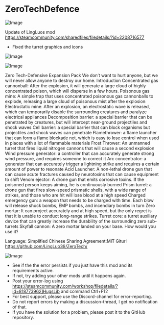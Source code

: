 # ZeroTechDefence

![Image](https://i.imgur.com/buuPQel.png)

Update of LingLuos mod
https://steamcommunity.com/sharedfiles/filedetails/?id=2208716577

- Fixed the turret graphics and icons

![Image](https://i.imgur.com/pufA0kM.png)

	
![Image](https://i.imgur.com/Z4GOv8H.png)

Zero Tech-Defensive Expansion Pack
We don’t want to hurt anyone, but we will never allow anyone to destroy our home.
Introduction
Concentrated gas cannonball: After the explosion, it will generate a large cloud of highly concentrated poison, which will disperse in a few hours.
Poisonous gas mine: A simple trap that uses concentrated poisonous gas cannonballs to explode, releasing a large cloud of poisonous mist after the explosion
Electrostatic mine: After an explosion, an electrostatic wave is released, which can temporarily disable the surrounding creatures and paralyze electrical appliances
Decomposition barrier: a special barrier that can be penetrated by creatures, but will intercept near-ground projectiles and shock waves
Cell barrier: a special barrier that can block organisms but projectiles and shock waves can penetrate
Flamethrower: a flame launcher that can form a flame blockade net, which is easy to lose control when used in places with a lot of flammable materials
Frost Thrower: An unmanned turret that fires liquid nitrogen cannons that will cause a second explosion
Wind pressure generator: a controller that can accurately generate strong wind pressure, and requires someone to correct it
Arc concentrator: a generator that can accurately trigger a lightning strike and requires a certain amount of power to resonate
Acid Launcher: A non-lethal drone gun that can cause acute fractures caused by neurotoxins that can cause equipment to shift
Venom ejector: A drone gun that emits corrosive toxins. If the poisoned person keeps aiming, he is continuously burned
Prism turret: a drone gun that fires slow-speed prismatic shells, with a wide range of strikes, and those who are hit will lose blood at a high speed
Charged emergency gun: a weapon that needs to be charged with time. Each blow will release shock bombs, EMP bombs, and incendiary bombs in turn
Zero mortar: It can project accurately and at high speed, but the only regret is that it is unable to conduct long-range strikes.
Turret core: a turret auxiliary device that can greatly increase the durability of the surrounding zero sub-turrets
Skyfall cannon: A zero mortar landed on your base. How would you use it?


Language: Simplified Chinese
Sharing Agreement:MIT
Giturl https://github.com/LingLuo39/ZeroTech/

![Image](https://i.imgur.com/PwoNOj4.png)



-  See if the the error persists if you just have this mod and its requirements active.
-  If not, try adding your other mods until it happens again.
-  Post your error-log using https://steamcommunity.com/workshop/filedetails/?id=818773962]HugsLib and command Ctrl+F12
-  For best support, please use the Discord-channel for error-reporting.
-  Do not report errors by making a discussion-thread, I get no notification of that.
-  If you have the solution for a problem, please post it to the GitHub repository.


